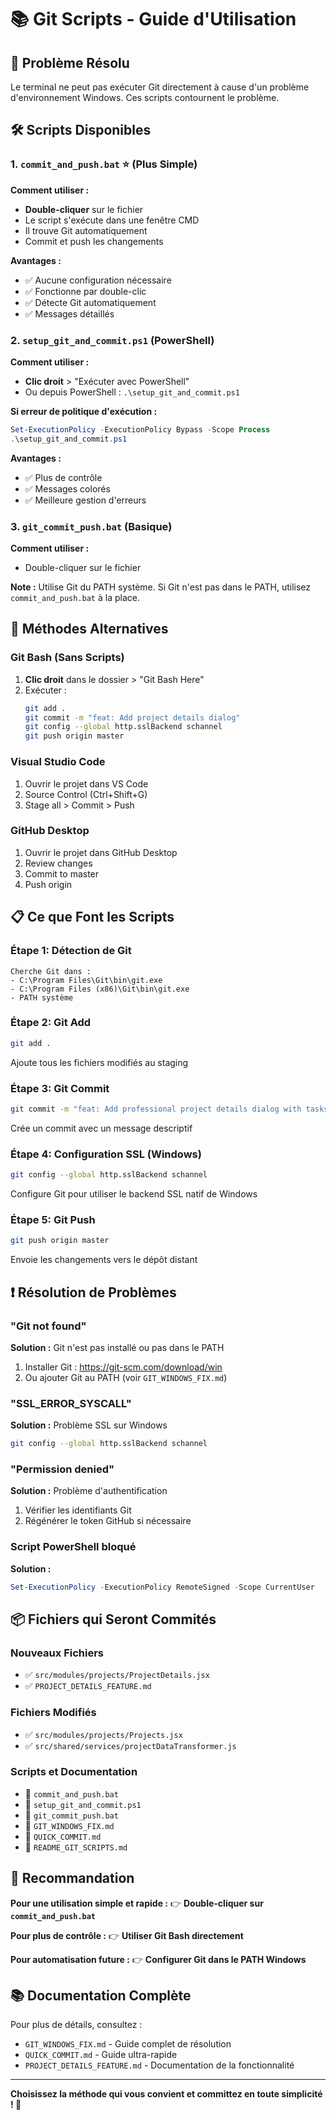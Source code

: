# 📚 Git Scripts - Guide d'Utilisation

## 🎯 Problème Résolu

Le terminal ne peut pas exécuter Git directement à cause d'un problème d'environnement Windows. Ces scripts contournent le problème.

## 🛠️ Scripts Disponibles

### 1. `commit_and_push.bat` ⭐ (Plus Simple)
**Comment utiliser :**
- **Double-cliquer** sur le fichier
- Le script s'exécute dans une fenêtre CMD
- Il trouve Git automatiquement
- Commit et push les changements

**Avantages :**
- ✅ Aucune configuration nécessaire
- ✅ Fonctionne par double-clic
- ✅ Détecte Git automatiquement
- ✅ Messages détaillés

### 2. `setup_git_and_commit.ps1` (PowerShell)
**Comment utiliser :**
- **Clic droit** > "Exécuter avec PowerShell"
- Ou depuis PowerShell : `.\setup_git_and_commit.ps1`

**Si erreur de politique d'exécution :**
```powershell
Set-ExecutionPolicy -ExecutionPolicy Bypass -Scope Process
.\setup_git_and_commit.ps1
```

**Avantages :**
- ✅ Plus de contrôle
- ✅ Messages colorés
- ✅ Meilleure gestion d'erreurs

### 3. `git_commit_push.bat` (Basique)
**Comment utiliser :**
- Double-cliquer sur le fichier

**Note :** Utilise Git du PATH système. Si Git n'est pas dans le PATH, utilisez `commit_and_push.bat` à la place.

## 🚀 Méthodes Alternatives

### Git Bash (Sans Scripts)
1. **Clic droit** dans le dossier > "Git Bash Here"
2. Exécuter :
   ```bash
   git add .
   git commit -m "feat: Add project details dialog"
   git config --global http.sslBackend schannel
   git push origin master
   ```

### Visual Studio Code
1. Ouvrir le projet dans VS Code
2. Source Control (Ctrl+Shift+G)
3. Stage all > Commit > Push

### GitHub Desktop
1. Ouvrir le projet dans GitHub Desktop
2. Review changes
3. Commit to master
4. Push origin

## 📋 Ce que Font les Scripts

### Étape 1: Détection de Git
```
Cherche Git dans :
- C:\Program Files\Git\bin\git.exe
- C:\Program Files (x86)\Git\bin\git.exe
- PATH système
```

### Étape 2: Git Add
```bash
git add .
```
Ajoute tous les fichiers modifiés au staging

### Étape 3: Git Commit
```bash
git commit -m "feat: Add professional project details dialog with tasks and team info"
```
Crée un commit avec un message descriptif

### Étape 4: Configuration SSL (Windows)
```bash
git config --global http.sslBackend schannel
```
Configure Git pour utiliser le backend SSL natif de Windows

### Étape 5: Git Push
```bash
git push origin master
```
Envoie les changements vers le dépôt distant

## ❗ Résolution de Problèmes

### "Git not found"
**Solution :** Git n'est pas installé ou pas dans le PATH
1. Installer Git : https://git-scm.com/download/win
2. Ou ajouter Git au PATH (voir `GIT_WINDOWS_FIX.md`)

### "SSL_ERROR_SYSCALL"
**Solution :** Problème SSL sur Windows
```bash
git config --global http.sslBackend schannel
```

### "Permission denied"
**Solution :** Problème d'authentification
1. Vérifier les identifiants Git
2. Régénérer le token GitHub si nécessaire

### Script PowerShell bloqué
**Solution :**
```powershell
Set-ExecutionPolicy -ExecutionPolicy RemoteSigned -Scope CurrentUser
```

## 📦 Fichiers qui Seront Commités

### Nouveaux Fichiers
- ✅ `src/modules/projects/ProjectDetails.jsx`
- ✅ `PROJECT_DETAILS_FEATURE.md`

### Fichiers Modifiés
- ✅ `src/modules/projects/Projects.jsx`
- ✅ `src/shared/services/projectDataTransformer.js`

### Scripts et Documentation
- 📝 `commit_and_push.bat`
- 📝 `setup_git_and_commit.ps1`
- 📝 `git_commit_push.bat`
- 📝 `GIT_WINDOWS_FIX.md`
- 📝 `QUICK_COMMIT.md`
- 📝 `README_GIT_SCRIPTS.md`

## 🎯 Recommandation

**Pour une utilisation simple et rapide :**
👉 **Double-cliquer sur `commit_and_push.bat`**

**Pour plus de contrôle :**
👉 **Utiliser Git Bash directement**

**Pour automatisation future :**
👉 **Configurer Git dans le PATH Windows**

## 📚 Documentation Complète

Pour plus de détails, consultez :
- `GIT_WINDOWS_FIX.md` - Guide complet de résolution
- `QUICK_COMMIT.md` - Guide ultra-rapide
- `PROJECT_DETAILS_FEATURE.md` - Documentation de la fonctionnalité

---

**Choisissez la méthode qui vous convient et committez en toute simplicité ! 🎉**
